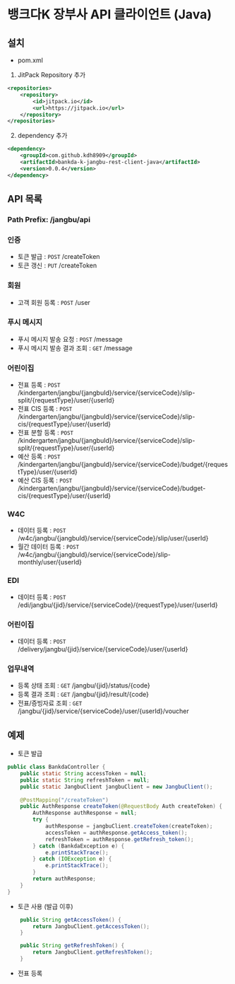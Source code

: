 # 뱅크다K 장부사 API 클라이언트 (Java)

## 설치

- pom.xml

1. JitPack Repository 추가
```xml
<repositories>
	<repository>
	    <id>jitpack.io</id>
	    <url>https://jitpack.io</url>
	</repository>
</repositories>
```
2. dependency 추가
```xml
<dependency>
    <groupId>com.github.kdh8909</groupId>
    <artifactId>bankda-k-jangbu-rest-client-java</artifactId>
    <version>0.0.4</version>
</dependency>
```

## API 목록

### Path Prefix: /jangbu/api

### 인증

- 토큰 발급 : `POST` /createToken
- 토큰 갱신 : `PUT` /createToken

### 회원

- 고객 회원 등록 : `POST` /user

### 푸시 메시지

- 푸시 메시지 발송 요청 : `POST` /message
- 푸시 메시지 발송 결과 조회 : `GET` /message

### 어린이집

- 전표 등록 : `POST` /kindergarten/jangbu/{jangbuId}/service/{serviceCode}/slip-split/{requestType}/user/{userId}
- 전표 CIS 등록 : `POST` /kindergarten/jangbu/{jangbuId}/service/{serviceCode}/slip-cis/{requestType}/user/{userId}
- 전표 분할 등록 : `POST` /kindergarten/jangbu/{jangbuId}/service/{serviceCode}/slip-split/{requestType}/user/{userId}
- 예산 등록 : `POST` /kindergarten/jangbu/{jangbuId}/service/{serviceCode}/budget/{requestType}/user/{userId}
- 예산 CIS 등록 : `POST` /kindergarten/jangbu/{jangbuId}/service/{serviceCode}/budget-cis/{requestType}/user/{userId}

### W4C

- 데이터 등록 : `POST` /w4c/jangbu/{jangbuId}/service/{serviceCode}/slip/user/{userId}
- 월간 데이터 등록 : `POST` /w4c/jangbu/{jangbuId}/service/{serviceCode}/slip-monthly/user/{userId}

### EDI 

- 데이터 등록 : `POST` /edi/jangbu/{jid}/service/{serviceCode}/{requestType}/user/{userId}

### 어린이집

- 데이터 등록 : `POST` /delivery/jangbu/{jid}/service/{serviceCode}/user/{userId}

### 업무내역

- 등록 상태 조회 : `GET` /jangbu/{jid}/status/{code}
- 등록 결과 조회 : `GET` /jangbu/{jid}/result/{code}
- 전표/증빙자료 조회 : `GET` /jangbu/{jid}/service/{serviceCode}/user/{userId}/voucher

## 예제

- 토큰 발급
```java
public class BankdaController {
    public static String accessToken = null;
    public static String refreshToken = null;
    public static JangbuClient jangbuClient = new JangbuClient();
    
    @PostMapping("/createToken")
    public AuthResponse createToken(@RequestBody Auth createToken) {
        AuthResponse authResponse = null;
        try {
            authResponse = jangbuClient.createToken(createToken);
            accessToken = authResponse.getAccess_token();
            refreshToken = authResponse.getRefresh_token();
        } catch (BankdaException e) {
            e.printStackTrace();
        } catch (IOException e) {
            e.printStackTrace();
        }
        return authResponse;
    }
}
```
- 토큰 사용 (발급 이후)
```java
    public String getAccessToken() {
        return JangbuClient.getAccessToken();
    }

    public String getRefreshToken() {
        return JangbuClient.getRefreshToken();
    }
```

- 전표 등록
```java

```